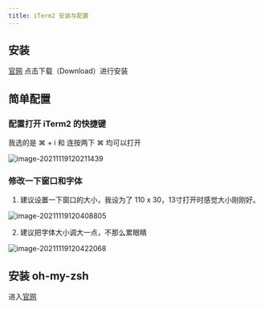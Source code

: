 ```yaml
---
title: iTerm2 安装与配置
---
```


## 安装

[官网](https://iterm2.com/) 点击下载（Download）进行安装

## 简单配置

### 配置打开 iTerm2 的快捷键

我选的是 ⌘ + i 和 连按两下 ⌘ 均可以打开

![image-20211119120211439](https://zhuye-1308301598.file.myqcloud.com/markdown/image-20211119120211439.png)

### 修改一下窗口和字体

1. 建议设置一下窗口的大小，我设为了 110 x 30，13寸打开时感觉大小刚刚好。

![image-20211119120408805](https://zhuye-1308301598.file.myqcloud.com/markdown/image-20211119120408805.png)

2. 建议把字体大小调大一点，不那么累眼睛

![image-20211119120422068](https://zhuye-1308301598.file.myqcloud.com/markdown/image-20211119120422068.png)



## 安装 oh-my-zsh

进入[官网](https://ohmyz.sh/)
